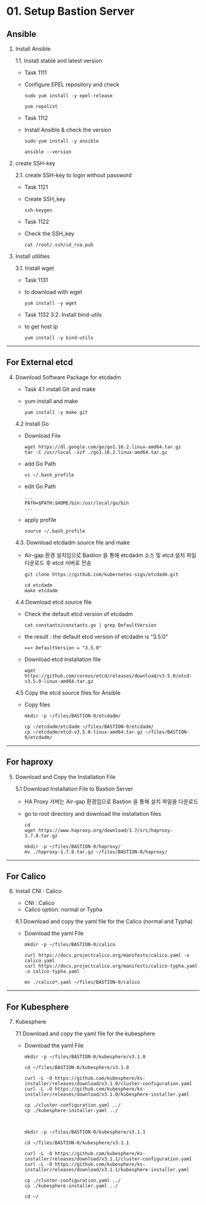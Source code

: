 # **01. Setup Bastion Server**

## **Ansible**

1. Install Ansible 
          
    1.1. Install stable and latest version
          
    - Task 1111 
    - Configure EPEL repository and check
          
          sudo yum install -y epel-release
          
          yum repolist
          
    - Task 1112
    - Install Ansible & check the version

          sudo yum install -y ansible
          
          ansible --version

2. create SSH-key
          
    2.1. create SSH-key to login without password

    - Task 1121
    - Create SSH_key 
          
          ssh-keygen

    - Task 1122
    - Check the SSH_key 

          cat /root/.ssh/id_rsa.pub
          
3. Install utilities
          
    3.1. Install wget


    - Task 1131
    - to download with wget 
          
          yum install -y wget


    - Task 1132
    3.2. Install bind-utils
                   
    - to get host ip 
          
          yum install -y bind-utils
---
## **For External etcd**

4. Download Software Package for etcdadm
    

    - Task 
    4.1 install Git and make
    - yum install and make

          yum install -y make git

    4.2 Install Go
    - Download File

          wget https://dl.google.com/go/go1.16.2.linux-amd64.tar.gz
          tar -C /usr/local -xzf ./go1.16.2.linux-amd64.tar.gz

    - add Go Path

          vi ~/.bash_profile

    - edit Go Path
    
          ...
          PATH=$PATH:$HOME/bin:/usr/local/go/bin
          ...
    
    - apply profile 

          source ~/.bash_profile

    4.3. Download etcdadm source file and make
    - Air-gap 환경 설치임으로 Bastion 을 통해 etcdadm 소스 및 etcd 설치 파일 다운로드 후 etcd 서버로 전송

          git clone https://github.com/kubernetes-sigs/etcdadm.git

          cd etcdadm
          make etcdadm 

    4.4 Download etcd source file

    - Check the default etcd version of etcdadm
    
          cat constants/constants.go | grep DefaultVersion

    - the result : the default etcd version of etcdadm is "3.5.0"

          ==> DefaultVersion = "3.5.0"

    - Download etcd installation file

          wget https://github.com/coreos/etcd/releases/download/v3.5.0/etcd-v3.5.0-linux-amd64.tar.gz
          
    
    4.5 Copy the etcd source files for Ansible

    - Copy files
    
          mkdir -p ~/files/BASTION-0/etcdadm/

          cp ~/etcdadm/etcdadm ~/files/BASTION-0/etcdadm/
          cp ~/etcdadm/etcd-v3.5.0-linux-amd64.tar.gz ~/files/BASTION-0/etcdadm/


---
## **For haproxy**

5. Download and Copy the Installation File

    5.1 Download Installation File to Bastion Server
    - HA Proxy 서버는 Air-gap 환경임으로 Bastion 을 통해 설치 파일을 다운로드
    - go to root directory and download the installation files
          
          cd 
          wget https://www.haproxy.org/download/1.7/src/haproxy-1.7.8.tar.gz

          mkdir -p ~/files/BASTION-0/haproxy/
          mv ./haproxy-1.7.8.tar.gz ~/files/BASTION-0/haproxy/

---
## **For Calico**

6. Install CNI : Calico
    - CNI : Calico
    - Calico option: normal or Typha

    6.1 Download and copy the yaml file for the Calico (normal and Typha)
    - Download the yaml File

          mkdir -p ~/files/BASTION-0/calico

          curl https://docs.projectcalico.org/manifests/calico.yaml -o calico.yaml
          curl https://docs.projectcalico.org/manifests/calico-typha.yaml -o calico-typha.yaml

          mv ./calico*.yaml ~/files/BASTION-0/calico

---
## **For Kubesphere**

7. Kubesphere

    7.1 Download and copy the yaml file for the kubesphere
    - Download the yaml File
     
          mkdir -p ~/files/BASTION-0/kubesphere/v3.1.0

          cd ~/files/BASTION-0/kubesphere/v3.1.0

          curl -L -O https://github.com/kubesphere/ks-installer/releases/download/v3.1.0/cluster-configuration.yaml
          curl -L -O https://github.com/kubesphere/ks-installer/releases/download/v3.1.0/kubesphere-installer.yaml

          cp ./cluster-configuration.yaml ../  
          cp ./kubesphere-installer.yaml ../



          mkdir -p ~/files/BASTION-0/kubesphere/v3.1.1

          cd ~/files/BASTION-0/kubesphere/v3.1.1

          curl -L -O https://github.com/kubesphere/ks-installer/releases/download/v3.1.1/cluster-configuration.yaml
          curl -L -O https://github.com/kubesphere/ks-installer/releases/download/v3.1.1/kubesphere-installer.yaml

          cp ./cluster-configuration.yaml ../  
          cp ./kubesphere-installer.yaml ../

          cd ~/

